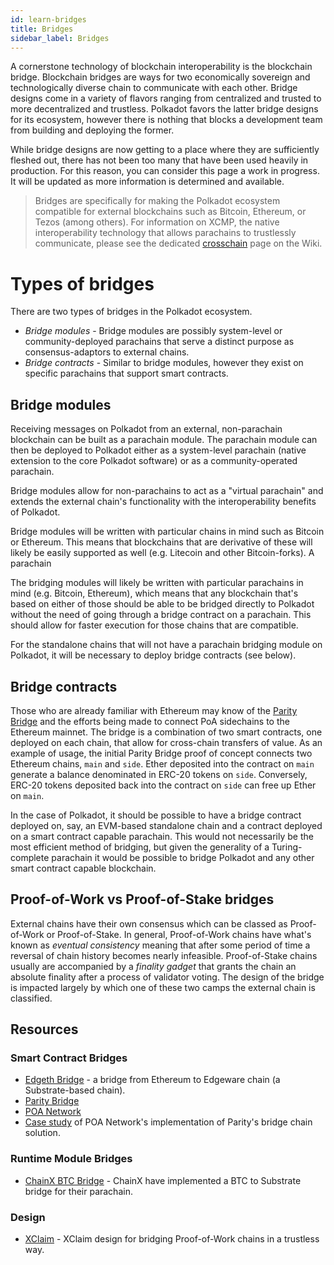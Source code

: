 ```yaml
---
id: learn-bridges
title: Bridges
sidebar_label: Bridges
---
```


A cornerstone technology of blockchain interoperability is the blockchain bridge.
Blockchain bridges are ways for two economically sovereign and technologically
diverse chain to communicate with each other. Bridge designs come in a variety
of flavors ranging from centralized and trusted to more decentralized and
trustless. Polkadot favors the latter bridge designs for its ecosystem, however
there is nothing that blocks a development team from building and deploying
the former.

While bridge designs are now getting to a place where they are sufficiently 
fleshed out, there has not been too many that have been used heavily in
production. For this reason, you can consider this page a work in progress.
It will be updated as more information is determined and available.

> Bridges are specifically for making the Polkadot ecosystem compatible for
> external blockchains such as Bitcoin, Ethereum, or Tezos (among others). For
> information on XCMP, the native interoperability technology that allows
> parachains to trustlessly communicate, please see the dedicated [crosschain][]
> page on the Wiki. 

# Types of bridges

There are two types of bridges in the Polkadot ecosystem.

* _Bridge modules_ - Bridge modules are possibly system-level or community-deployed
parachains that serve a distinct purpose as consensus-adaptors to external chains.
* _Bridge contracts_ - Similar to bridge modules, however they exist on specific
parachains that support smart contracts.

## Bridge modules

Receiving messages on Polkadot from an external, non-parachain blockchain can be
built as a parachain module. The parachain module can then be deployed to Polkadot
either as a system-level parachain (native extension to the core Polkadot software)
or as a community-operated parachain.

Bridge modules allow for non-parachains to act as a "virtual parachain" and
extends the external chain's functionality with the interoperability benefits
of Polkadot.

Bridge modules will be written with particular chains in mind such as Bitcoin
or Ethereum. This means that blockchains that are derivative of these will
likely be easily supported as well (e.g. Litecoin and other Bitcoin-forks).
A parachain

The bridging modules will likely be written with particular parachains in mind 
(e.g. Bitcoin, Ethereum), which means that any blockchain that's based on either 
of those should be able to be bridged directly to Polkadot without the need of 
going through a bridge contract on a parachain. This should allow for faster 
execution for those chains that are compatible.

For the standalone chains that will not have a parachain bridging module on 
Polkadot, it will be necessary to deploy bridge contracts (see below).

## Bridge contracts

Those who are already familiar with Ethereum may know of the [Parity Bridge][]
and the efforts being made to connect PoA sidechains to the Ethereum mainnet. 
The bridge is a combination of two smart contracts, one deployed on each chain, 
that allow for cross-chain transfers of value. As an example of usage, the 
initial Parity Bridge proof of concept connects two Ethereum chains, `main` and 
`side`. Ether deposited into the contract on `main` generate a balance 
denominated in ERC-20 tokens on `side`. Conversely, ERC-20 tokens deposited back 
into the contract on `side` can free up Ether on `main`.

In the case of Polkadot, it should be possible to have a bridge contract deployed 
on, say, an EVM-based standalone chain and a contract deployed on a smart contract 
capable parachain. This would not necessarily be the most efficient method of 
bridging, but given the generality of a Turing-complete parachain it would be 
possible to bridge Polkadot and any other smart contract capable blockchain.

## Proof-of-Work vs Proof-of-Stake bridges

External chains have their own consensus which can be classed as Proof-of-Work
or Proof-of-Stake. In general, Proof-of-Work chains have what's known as
_eventual consistency_ meaning that after some period of time a reversal
of chain history becomes nearly infeasible. Proof-of-Stake chains usually
are accompanied by a _finality gadget_ that grants the chain an absolute
finality after a process of validator voting. The design of the bridge is impacted
largely by which one of these two camps the external chain is classified.

## Resources

### Smart Contract Bridges

- [Edgeth Bridge](https://github.com/hicommonwealth/edgeth_bridge/) - a bridge from Ethereum to Edgeware chain (a Substrate-based chain).
- [Parity Bridge](https://github.com/paritytech/parity-bridge)
- [POA Network](https://poa.network/)
- [Case study](https://medium.com/giveth/ethereum-dapp-scaling-poa-network-acee8a51e772) of POA Network's implementation of Parity's bridge chain solution.

### Runtime Module Bridges

- [ChainX BTC Bridge](https://github.com/chainx-org/ChainX/tree/develop/cxrml/bridge/btc) - ChainX have implemented a BTC to Substrate bridge for their parachain.

### Design

- [XClaim](https://eprint.iacr.org/2018/643.pdf) - XClaim design for bridging Proof-of-Work chains in a trustless way.

[crosschain]: learn-crosschain
[Parity bridge]: https://github.com/paritytech/parity-bridge